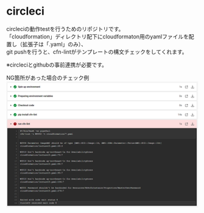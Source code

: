 # circleci
circleciの動作testを行うためのリポジトリです。  
「cloudformation」ディレクトリ配下にcloudformaton用のyamlファイルを配置し（拡張子は「.yaml」のみ）、  
git pushを行うと、cfn-lintがテンプレートの構文チェックをしてくれます。  

※circleciとgithubの事前連携が必要です。  

NG箇所があった場合のチェック例  
![image](figure/チェック例.png)  <br>